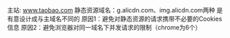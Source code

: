 主站: www.taobao.com
静态资源域名：g.alicdn.com、img.alicdn.com两种
是有意设计成与主域名不同的
原因1：避免对静态资源的请求携带不必要的Cookies信息
原因2：避免浏览器对同一域名下并发请求的限制（chrome为6个）